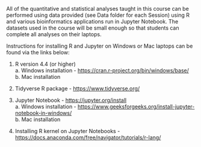 All of the quantitative and statistical analyses taught in this course can be performed using data provided (see Data folder for each Session) using R and various bioinformatics applications run in Jupyter Notebook.  The datasets used in the course will be small enough so that students can complete all analyses on their laptops.

Instructions for installing R and Jupyter on Windows or Mac laptops can be found via the links below:

1. R version 4.4 (or higher)<br>
   a. Windows installation - https://cran.r-project.org/bin/windows/base/<br>
   b. Mac installation <br>

2. Tidyverse R package - https://www.tidyverse.org/

3. Jupyter Notebook - https://jupyter.org/install<br>
   a. Windows installation - https://www.geeksforgeeks.org/install-jupyter-notebook-in-windows/<br>
   b. Mac installation <br>

4. Installing R kernel on Jupyter Notebooks - https://docs.anaconda.com/free/navigator/tutorials/r-lang/

